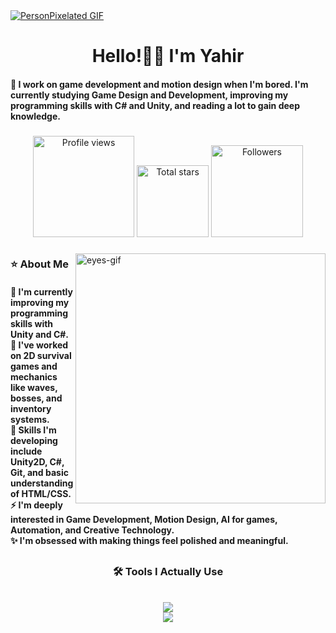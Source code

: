 <a href="https://github.com/JoshuaThadi/JoshuaThadi/blob/main/fallout_grayscale%20(1).gif">
  <img src="https://github.com/St33pFx/St33pFx/blob/main/dayum.gif" alt="PersonPixelated GIF" style="width:auto; height:auto"/>
</a>

###

</h1>
<h1 align="center">Hello!👋🏻 I'm Yahir</h1>

<h4 align="left">🌟 I work on game development and motion design when I'm bored. I'm currently studying Game Design and Development, improving my programming skills with C# and Unity, and reading a lot to gain deep knowledge.</h4>

###

 <div align="center">
<a href="https://github.com/St33pFx">
  <img width="162px" 
       src="https://komarev.com/ghpvc/?username=St33pFx&label=Profile%20views&color=318CE7&style=for-the-badge" 
       alt="Profile views" /></a>
<a href="https://api.github-star-counter.workers.dev/user/St33pFx">
  <img width="115px" 
       alt="Total stars" 
       title="Total stars on GitHub" 
       src="https://custom-icon-badges.herokuapp.com/badge/dynamic/json?logo=star&color=318CE7&labelColor=505050&label=Stars&style=for-the-badge&query=%24.stars&url=https://api.github-star-counter.workers.dev/user/St33pFx" /></a>
<a href="https://github.com/St33pFx?tab=followers">
  <img width="147px" 
       alt="Followers" 
       title="Follow me on GitHub" 
       src="https://custom-icon-badges.herokuapp.com/github/followers/St33pFx?color=318CE7&labelColor=505050&style=for-the-badge&logo=person-add&label=Followers&logoColor=white" /></a>
 </div>

 ###

 <img align="right" alt="eyes-gif" width="400" src="https://github.com/St33pFx/St33pFx/blob/main/frog.gif">

 ##

  <h3 align="left">⭐ About Me</h3>

  <h4> 
  🌱 I'm currently improving my programming skills with Unity and C#.</br>
  🔭 I've worked on 2D survival games and mechanics like waves, bosses, and inventory systems.</br>
  💬 Skills I'm developing include Unity2D, C#, Git, and basic understanding of HTML/CSS.</br>
  ⚡ I'm deeply interested in Game Development, Motion Design, AI for games, Automation, and Creative Technology.</br>
  ✨ I'm obsessed with making things feel polished and meaningful.</h4>
<div align="left">

##

<h3 align="center">🛠 Tools I Actually Use</h3>

<br/>

<div align="center">
  <img src="https://skillicons.dev/icons?i=unity,cs,github,git,figma,ae,vscode,html,css" /><br>
  <img src="https://skillicons.dev/icons?i=python,visualstudio,blender,photoshop,illustrator,notion" /><br>
</div>

<br/>

